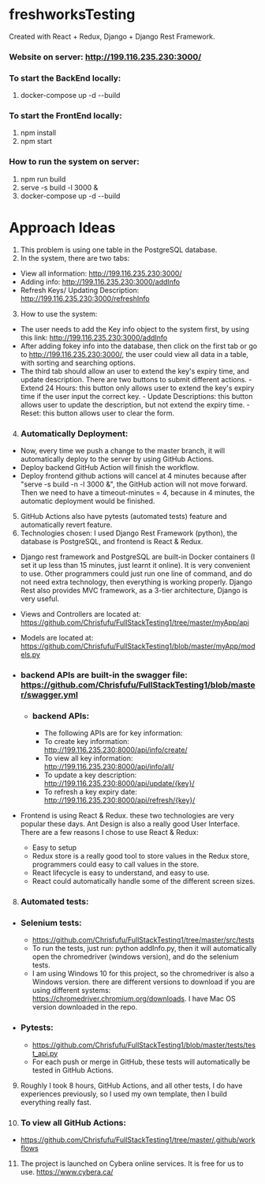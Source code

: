 # freshworksTesting

Created with React + Redux, Django + Django Rest Framework.  


### Website on server: http://199.116.235.230:3000/
  

### To start the BackEnd locally:  
1. docker-compose up -d --build   

### To start the FrontEnd locally:  
1. npm install   
2. npm start  

### How to run the system on server:  
1. npm run build   
2. serve -s build -l 3000 &   
3. docker-compose up -d --build  


# Approach Ideas
1. This problem is using one table in the PostgreSQL database.
2. In the system, there are two tabs:
  - View all information: http://199.116.235.230:3000/
  - Adding info: http://199.116.235.230:3000/addInfo  
  - Refresh Keys/ Updating Description: http://199.116.235.230:3000/refreshInfo  
3. How to use the system:
  - The user needs to add the Key info object to the system first, by using this link: http://199.116.235.230:3000/addInfo  
  - After adding fokey info into the database, then click on the first tab or go to http://199.116.235.230:3000/, the user could view all data in a table, with sorting and searching options.
  - The third tab should allow an user to extend the key's expiry time, and update description. There are two buttons to submit different actions. 
        - Extend 24 Hours: this button only allows user to extend the key's expiry time if the user input the correct key.
        - Update Descriptions: this button allows user to update the description, but not extend the expiry time.
        - Reset: this button allows user to clear the form. 
4. ### Automatically Deployment:
  - Now, every time we push a change to the master branch, it will automatically deploy to the server by using GitHub Actions.  
  - Deploy backend GitHub Action will finish the workflow.
  - Deploy frontend github actions will cancel at 4 minutes because after "serve -s build -n -l 3000 &", the GitHub action will not move forward. Then we need to have a timeout-minutes = 4, because in 4 minutes, the automatic deployment would be finished.
5. GitHub Actions also have pytests (automated tests) feature and automatically revert feature.
6. Technologies chosen: I used Django Rest Framework (python), the database is PostgreSQL, and frontend is React & Redux.
  - Django rest framework and PostgreSQL are built-in Docker containers (I set it up less than 15 minutes, just learnt it online). It is very convenient to use. Other programmers could just run one line of command, and do not need extra technology, then everything is working properly. Django Rest also provides MVC framework, as a 3-tier architecture, Django is very useful.
  - Views and Controllers are located at: https://github.com/Chrisfufu/FullStackTesting1/tree/master/myApp/api    
  - Models are located at: https://github.com/Chrisfufu/FullStackTesting1/blob/master/myApp/models.py      
  - ### backend APIs are built-in the swagger file: https://github.com/Chrisfufu/FullStackTesting1/blob/master/swagger.yml  
    - ### backend APIs: 
      - The following APIs are for key information:
      - To create key information: http://199.116.235.230:8000/api/info/create/
      - To view all key information: http://199.116.235.230:8000/api/info/all/
      - To update a key description: http://199.116.235.230:8000/api/update/{key}/
      - To refresh a key expiry date: http://199.116.235.230:8000/api/refresh/{key}/

  - Frontend is using React & Redux. these two technologies are very popular these days. Ant Design is also a really good User Interface. There are a few reasons I chose to use React & Redux:
    - Easy to setup
    - Redux store is a really good tool to store values in the Redux store, programmers could easy to call values in the store.  
    - React lifecycle is easy to understand, and easy to use. 
    - React could automatically handle some of the different screen sizes.   
8. ### Automated tests:   
  - ### Selenium tests:
    - https://github.com/Chrisfufu/FullStackTesting1/tree/master/src/tests  
    - To run the tests, just run: python addInfo.py, then it will automatically open the chromedriver (windows version), and do the selenium tests.  
    - I am using Windows 10 for this project, so the chromedriver is also a Windows version. there are different versions to download if you are using different systems: https://chromedriver.chromium.org/downloads. I have Mac OS version downloaded in the repo.    
  - ### Pytests:  
    - https://github.com/Chrisfufu/FullStackTesting1/blob/master/tests/test_api.py  
    - For each push or merge in GitHub, these tests will automatically be tested in GitHub Actions.  

9. Roughly I took 8 hours, GitHub Actions, and all other tests, I do have experiences previously, so I used my own template, then I build everything really fast.  

10. ### To view all GitHub Actions:
   - https://github.com/Chrisfufu/FullStackTesting1/tree/master/.github/workflows   
   
11. The project is launched on Cybera online services. It is free for us to use. https://www.cybera.ca/

